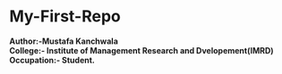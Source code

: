 # My-First-Repo
<B> Author:-Mustafa Kanchwala <br>
College:- Institute of Management Research and Dvelopement(IMRD)
Occupation:- Student.
